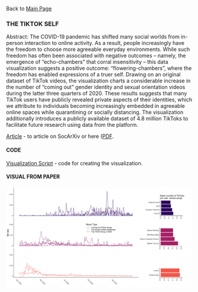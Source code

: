 Back to [Main Page](https://github.com/jsachs802/research_overview/blob/main/README.md)

### THE TIKTOK SELF

Abstract: The COVID-19 pandemic has shifted many social worlds from in-person interaction to online activity. As a result, people increasingly have the freedom to choose more agreeable everyday environments. While such freedom has often been associated with negative outcomes – namely, the emergence of “echo-chambers” that corral insensitivity – this data visualization suggests a positive outcome: “flowering-chambers”, where the freedom has enabled expressions of a truer self. Drawing on an original dataset of TikTok videos, the visualization charts a considerable increase in the number of “coming out” gender identity and sexual orientation videos during the latter three quarters of 2020. These results suggests that many TikTok users have publicly revealed private aspects of their identities, which we attribute to individuals becoming increasingly embedded in agreeable online spaces while quarantining or socially distancing. The visualization additionally introduces a publicly available dataset of 4.8 million TikToks to facilitate future research using data from the platform.

[Article](https://osf.io/preprints/socarxiv/2rx46) - to article on SocArXiv or here ([PDF](https://github.com/jsachs802/research_overview/blob/main/tiktokself/sachs_tiktok_2021.pdf). 

#### CODE

[Visualization Script](https://github.com/jsachs802/research_overview/blob/main/tiktokself/TikTok%20Visual.R) - code for creating the visualization.


#### VISUAL FROM PAPER 

![Visual](https://github.com/jsachs802/research_overview/blob/main/tiktokself/figure1.png)

